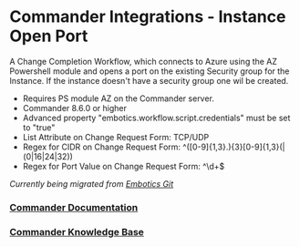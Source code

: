 # Commander Integrations - Instance Open Port

A Change Completion Workflow, which connects to Azure using the AZ Powershell module and opens a port on the existing Security group for the Instance. If the instance doesn't have a security group one wil be created. 

* Requires PS module AZ on the Commander server.
* Commander 8.6.0 or higher
* Advanced property "embotics.workflow.script.credentials" must be set to "true"
* List Attribute on Change Request Form: TCP/UDP
* Regex for CIDR on Change Request Form: ^([0-9]{1,3}\.){3}[0-9]{1,3}($|(0|16|24|32))$
* Regex for Port Value on Change Request Form: ^\d+$

*Currently being migrated from [Embotics Git](https://github.com/Embotics)*

### [Commander Documentation](https://docs.snowsoftware.com/commander/index.htm)

### [Commander Knowledge Base](https://community.snowsoftware.com/s/topic/0TO1r000000E5srGAC/commander?tabset-056aa=2)